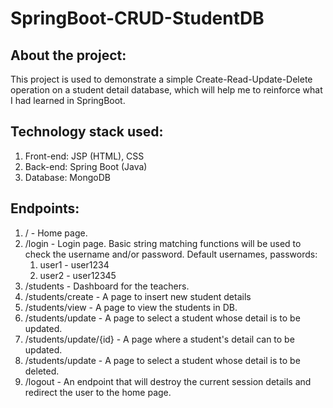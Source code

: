 # SpringBoot-CRUD-StudentDB

## About the project:
This project is used to demonstrate a simple Create-Read-Update-Delete operation on a student detail database, which will help me to reinforce what I had learned in SpringBoot.

## Technology stack used:
1. Front-end: JSP (HTML), CSS
2. Back-end: Spring Boot (Java)
3. Database: MongoDB

## Endpoints:
1. / - Home page.
2. /login - Login page. Basic string matching functions will be used to check the username and/or password.
    Default usernames, passwords:
    1. user1 - user1234
    2. user2 - user12345
3. /students - Dashboard for the teachers.
4. /students/create - A page to insert new student details
5. /students/view - A page to view the students in DB.
6. /students/update - A page to select a student whose detail is to be updated.
7. /students/update/{id} - A page where a student's detail can to be updated.
8. /students/update - A page to select a student whose detail is to be deleted.
9. /logout - An endpoint that will destroy the current session details and redirect the user to the home page.